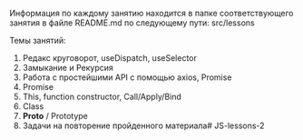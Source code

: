 Информация по каждому занятию находится в папке соответствующего занятия в файле README.md
по следующему пути: src/lessons 

Темы занятий:
1) Редакс круговорот, useDispatch, useSelector
2) Замыкание и Рекурсия
3) Работа с простейшими API с помощью axios, Promise
4) Promise
5) This, function constructor, Call/Apply/Bind
6) Class
7) __Proto__ / Prototype
8) Задачи на повторение пройденного материала#   J S - l e s s o n s - 2  
 